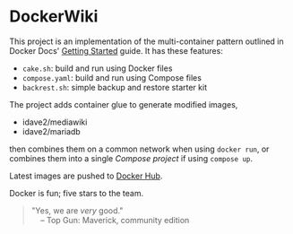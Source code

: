 # DockerWiki

This project is an implementation of the multi-container pattern outlined in Docker Docs'
[Getting Started](https://docs.docker.com/get-started/07_multi_container/) guide.
It has these features:
- `cake.sh`: build and run using Docker files
- `compose.yaml`: build and run using Compose files
- `backrest.sh`: simple backup and restore starter kit

The project adds container glue to generate modified images,

- idave2/mediawiki
- idave2/mariadb

then combines them on a common network when using `docker run`,
or combines them into a single *Compose project* if using `compose up`.

Latest images are pushed to [Docker Hub](https://hub.docker.com/u/idave2).

Docker is fun; five stars to the team.

> "Yes, we are *very* good."<br/>
> &nbsp;&nbsp;&nbsp; – Top Gun: Maverick, community edition

